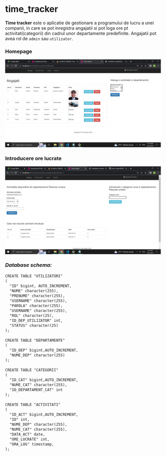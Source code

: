 # time_tracker

**Time tracker** este o aplicatie de gestionare a programului de lucru a unei companii, in care se pot inregistra angajatii si pot loga ore pt activitati(categorii) din cadrul unor departamente predefinite.
Angajatii pot avea rol de `admin` sau `utilizator`. 

### Homepage
![prinscreen](images/printscreen.jpg)

### Introducere ore lucrate
![prinscreen 2](images/printscreen(2).jpg)

### *Database schema:*

```
CREATE TABLE "UTILIZATORI"
(
  "ID" bigint, AUTO_INCREMENT,
  "NUME" character(255),
  "PRENUME" character(255),
  "USERNAME" character(255),
  "PAROLA" character(255),
  "USERNAME" character(255),
  "ROL" character(25),
  "ID_DEP_UTILIZATOR" int, 
  "STATUS" character(25)
);

CREATE TABLE "DEPARTAMENTE"
(
  "ID_DEP" bigint,AUTO_INCREMENT,
  "NUME_DEP" character(255)
);

CREATE TABLE "CATEGORII"
(
  "ID_CAT" bigint,AUTO_INCREMENT,
  "NUME_CAT" character(255),
  "ID_DEPARTAMENT_CAT" int
);

CREATE TABLE "ACTIVITATI"
(
  "ID_ACT" bigint,AUTO_INCREMENT,
  "ID" int,
  "NUME_DEP" character(255),
  "NUME_CAT" character(255),
  "DATA_ACT" date,
  "ORE_LUCRATE" int,
  "ORA_LOG" timestamp,
);
```
